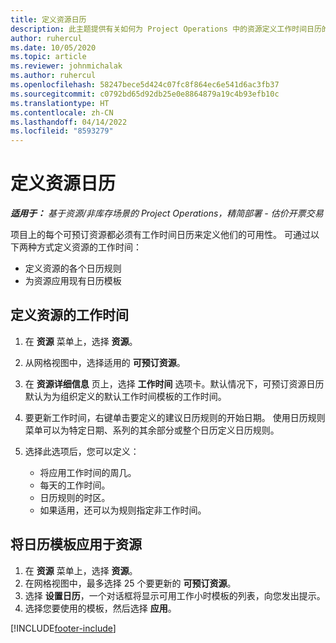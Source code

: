 ```yaml
---
title: 定义资源日历
description: 此主题提供有关如何为 Project Operations 中的资源定义工作时间日历的信息。
author: ruhercul
ms.date: 10/05/2020
ms.topic: article
ms.reviewer: johnmichalak
ms.author: ruhercul
ms.openlocfilehash: 58247bece5d424c07fc8f864ec6e541d6ac3fb37
ms.sourcegitcommit: c0792bd65d92db25e0e8864879a19c4b93efb10c
ms.translationtype: HT
ms.contentlocale: zh-CN
ms.lasthandoff: 04/14/2022
ms.locfileid: "8593279"
---
```

# <a name="define-resource-calendars"></a>定义资源日历

_**适用于：** 基于资源/非库存场景的 Project Operations，精简部署 - 估价开票交易_

项目上的每个可预订资源都必须有工作时间日历来定义他们的可用性。 可通过以下两种方式定义资源的工作时间： 

   - 定义资源的各个日历规则
   - 为资源应用现有日历模板

## <a name="define-a-resources-working-hours"></a>定义资源的工作时间

1. 在 **资源** 菜单上，选择 **资源**。
2. 从网格视图中，选择适用的 **可预订资源**。
3. 在 **资源详细信息** 页上，选择 **工作时间** 选项卡。默认情况下，可预订资源日历默认为为组织定义的默认工作时间模板的工作时间。
4. 要更新工作时间，右键单击要定义的建议日历规则的开始日期。 使用日历规则菜单可以为特定日期、系列的其余部分或整个日历定义日历规则。
5. 选择此选项后，您可以定义：

    - 将应用工作时间的周几。
    - 每天的工作时间。
    - 日历规则的时区。
    - 如果适用，还可以为规则指定非工作时间。

## <a name="applying-a-calendar-template-to-a-resource"></a>将日历模板应用于资源

1. 在 **资源** 菜单上，选择 **资源**。
2. 在网格视图中，最多选择 25 个要更新的 **可预订资源**。
3. 选择 **设置日历**，一个对话框将显示可用工作小时模板的列表，向您发出提示。
4. 选择您要使用的模板，然后选择 **应用**。


[!INCLUDE[footer-include](../includes/footer-banner.md)]